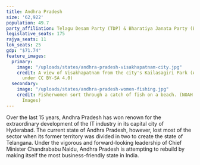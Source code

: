 ```yaml
---
title: Andhra Pradesh
size: '62,922'
population: 49.7
party_affiliation: Telagu Desam Party (TDP) & Bharatiya Janata Party (BJP)
legislative_seats: 175
rajya_seats: 11
lok_seats: 25
gdp: "$71.74"
feature_images:
  primary:
    image: "/uploads/states/andhra-pradesh-visakhapatnam-city.jpg"
    credit: A view of Visakhapatnam from the city's Kailasagiri Park (Av9, licensed
      under CC BY-SA 4.0)
  secondary:
    image: "/uploads/states/andhra-pradesh-women-fishing.jpg"
    credit: Fisherwomen sort through a catch of fish on a beach. (NOAH SEELAM/AFP/Getty
      Images)
---
```


Over the last 15 years, Andhra Pradesh has won renown for the extraordinary development of the IT industry in its capital city of Hyderabad. The current state of Andhra Pradesh, however, lost most of the sector when its former territory was divided in two to create the state of Telangana. Under the vigorous and forward-looking leadership of Chief Minister Chandrababu Naidu, Andhra Pradesh is attempting to rebuild by making itself the most business-friendly state in India.

